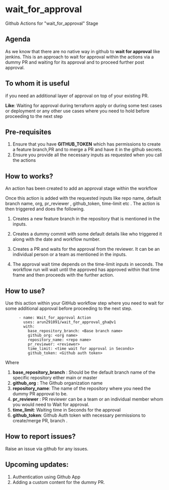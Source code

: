 # wait_for_approval
Github Actions for "wait_for_approval" Stage

## Agenda

As we know that there are no native way in github to **wait for approval** like jenkins. This is an approach to wait for approval within the actions via a dummy PR and waiting for its approval and to proceed further post approval.

## To whom it is useful

if you need an additional layer of approval on top of your existing PR. 

**Like**: Waiting for approval during terraform apply or during some test cases or deployment or any other use cases where you need to hold before proceeding to the next step

## Pre-requisites

1. Ensure that you have **GITHUB_TOKEN** which has permissions to create a feature branch,PR and to merge a PR and have it in the github secrets.
2. Ensure you provide all the necessary inputs as requested when you call the actions


## How to works?

An action has been created to add an approval stage within the workflow

Once this action is added with the requested inputs like repo name, default branch name, org, pr_reviewer , github_token, time-limit etc . The action is then triggered and does the following. 

1. Creates a new feature branch in the repository that is mentioned in the inputs.

2. Creates a dummy commit with some default details like who triggered it along with the date and workflow number.

3. Creates a PR and waits for the approval from the reviewer. It can be an individual person or a team as mentioned in the inputs. 

4. The approval wait time depends on the time-limit inputs in seconds. The workflow run will wait until the approved has approved within that time frame and then proceeds with the further action.

## How to use?

Use this action within your GitHub workflow step where you need to wait for some additional approval before proceeding to the next step.

```
      - name: Wait_for_approval Action
        uses: arun291091/wait_for_approval_gha@v1
        with:
          base_repository_branch: <Base branch name>
          github_org: <org name>
          repository_name: <repo name>
          pr_reviewer: <reviewer>
          time_limit: <time wait for approval in Seconds>
          github_token: <Github auth token>
```

Where 

1. **base_repository_branch** : Should be the default branch name of the specific repository either main or master
2. **github_org** : The Github organization name
3. **repository_name**: The name of the repository where you need the dummy PR approval to be.
4. **pr_reviewer** : PR reviewer can be a team or an individual member whom you would need to Wait for approval.
5. **time_limit**: Waiting time in Seconds for the approval
6. **github_token**: Github Auth token with necessary permissions to create/merge PR, branch . 


## How to report issues?

Raise an issue via github for any issues.


## Upcoming updates:

1. Authentication using Github App
2. Adding a custom content for the dummy PR.
